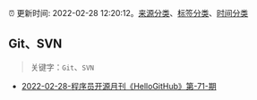 :alarm_clock: 更新时间: 2022-02-28 12:20:12。[来源分类](../README.md)、[标签分类](../TAGS.md)、[时间分类](../TIMELINE.md)

## Git、SVN


> 关键字：`Git`、`SVN`



- [2022-02-28-程序员开源月刊《HelloGitHub》第-71-期](https://toutiao.io/k/o1kl9wv) 